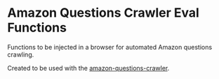 # Amazon Questions Crawler Eval Functions

Functions to be injected in a browser for automated Amazon questions crawling.

Created to be used with the [amazon-questions-crawler](https://www.npmjs.com/package/amazon-questions-crawler).